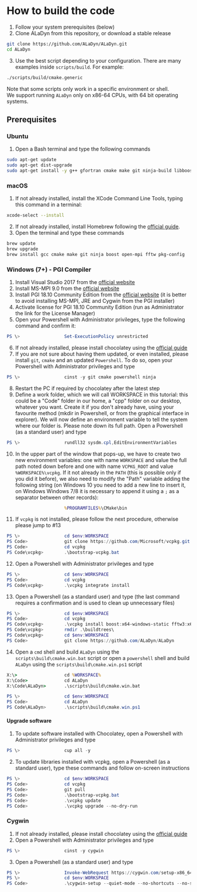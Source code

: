 # How to build the code

1) Follow your system prerequisites (below)
2) Clone ALaDyn from this repository, or download a stable release 

```bash
git clone https://github.com/ALaDyn/ALaDyn.git
cd ALaDyn
```

3) Use the best script depending to your configuration. There are many examples inside `scripts/build`. For example:

```bash
./scripts/build/cmake.generic
```

Note that some scripts only work in a specific environment or shell.  
We support running `ALaDyn` only on x86-64 CPUs, with 64 bit operating systems.

## Prerequisites

### Ubuntu

1) Open a Bash terminal and type the following commands

```bash
sudo apt-get update
sudo apt-get dist-upgrade
sudo apt-get install -y g++ gfortran cmake make git ninja-build libboost-all-dev libopenmpi-dev pkgconf libfftw3-dev pkg-config
```

### macOS

1) If not already installed, install the XCode Command Line Tools, typing this command in a terminal:

```bash
xcode-select --install
```

2) If not already installed, install Homebrew following the [official guide](https://brew.sh/index_it.html).
3) Open the terminal and type these commands

```bash
brew update
brew upgrade
brew install gcc cmake make git ninja boost open-mpi fftw pkg-config
```

### Windows (7+) - PGI Compiler

1) Install Visual Studio 2017 from the [official website](https://www.visualstudio.com/)
2) Install MS-MPI 9.0 from the [official website](https://www.microsoft.com/en-us/download/details.aspx?id=56511)
3) Install PGI 18.10 Community Edition from the [official website](https://www.pgroup.com/products/community.htm) (it is better to avoid installing MS-MPI, JRE and Cygwin from the PGI installer)
4) Activate license for PGI 18.10 Community Edition (run as Administrator the link for the License Manager)
5) Open your Powershell with Administrator privileges, type the following command and confirm it:

```PowerShell
PS \>                 Set-ExecutionPolicy unrestricted
```

6) If not already installed, please install chocolatey using the [official guide](http://chocolatey.org)
7) If you are not sure about having them updated, or even installed, please install `git`, `cmake` and an updated `Powershell`. To do so, open your Powershell with Administrator privileges and type

```PowerShell
PS \>                 cinst -y git cmake powershell ninja
```

8) Restart the PC if required by chocolatey after the latest step
9) Define a work folder, which we will call WORKSPACE in this tutorial: this could be a "Code" folder in our home, a "cpp" folder on our desktop, whatever you want. Create it if you don't already have, using your favourite method (mkdir in Powershell, or from the graphical interface in explorer). We will now define an environment variable to tell the system where our folder is. Please note down its full path. Open a Powershell (as a standard user) and type

```PowerShell
PS \>                 rundll32 sysdm.cpl,EditEnvironmentVariables
```

10) In the upper part of the window that pops-up, we have to create two new environment variables: one with name `WORKSPACE` and value the full path noted down before and one with name `VCPKG_ROOT` and value `%WORKSPACE%\vcpkg`.
If it not already in the `PATH` (this is possible only if you did it before), we also need to modify the "Path" variable adding the following string (on Windows 10 you need to add a new line to insert it, on Windows Windows 7/8 it is necessary to append it using a `;` as a separator between other records):

```cmd
                      %PROGRAMFILES%\CMake\bin
```

11) If `vcpkg` is not installed, please follow the next procedure, otherwise please jump to #13

```PowerShell
PS \>                 cd $env:WORKSPACE
PS Code>              git clone https://github.com/Microsoft/vcpkg.git
PS Code>              cd vcpkg
PS Code\vcpkg>        .\bootstrap-vcpkg.bat
```

12) Open a Powershell with Administrator privileges and type

```PowerShell
PS \>                 cd $env:WORKSPACE
PS Code>              cd vcpkg
PS Code\vcpkg>        .\vcpkg integrate install
```

13) Open a Powershell (as a standard user) and type (the last command requires a confirmation and is used to clean up unnecessary files)

```PowerShell
PS \>                 cd $env:WORKSPACE
PS Code>              cd vcpkg
PS Code\vcpkg>        .\vcpkg install boost:x64-windows-static fftw3:x64-windows-static msmpi:x64-windows-static
PS Code\vcpkg>        rmdir .\buildtrees\
PS Code\vcpkg>        cd $env:WORKSPACE
PS Code>              git clone https://github.com/ALaDyn/ALaDyn
```

14) Open a `cmd` shell and build `ALaDyn` using the `scripts\build\cmake.win.bat` script or open a `powershell` shell and build `ALaDyn` using the `scripts\build\cmake.win.ps1` script

```cmd
X:\>                  cd %WORKSPACE%
X:\Code>              cd ALaDyn
X:\Code\ALaDyn>       .\scripts\build\cmake.win.bat
```

```PowerShell
PS \>                 cd $env:WORKSPACE
PS Code>              cd ALaDyn
PS Code\ALaDyn>       .\scripts\build\cmake.win.ps1
```

#### Upgrade software

1) To update software installed with Chocolatey, open a Powershell with Administrator privileges and type

```PowerShell
PS \>                 cup all -y
```

2) To update libraries installed with vcpkg, open a Powershell (as a standard user), type these commands and follow on-screen instructions

```PowerShell
PS \>                 cd $env:WORKSPACE
PS Code>              cd vcpkg
PS Code>              git pull
PS Code>              .\bootstrap-vcpkg.bat
PS Code>              .\vcpkg update
PS Code>              .\vcpkg upgrade --no-dry-run
```

### Cygwin

1) If not already installed, please install chocolatey using the [official guide](http://chocolatey.org)
2) Open a Powershell with Administrator privileges and type

```PowerShell
PS \>                 cinst -y cygwin
```

3) Open a Powershell (as a standard user) and type

```PowerShell
PS \>                 Invoke-WebRequest https://cygwin.com/setup-x86_64.exe -OutFile $env:WORKSPACE\cygwin-setup.exe
PS \>                 cd $env:WORKSPACE
PS Code>              .\cygwin-setup --quiet-mode --no-shortcuts --no-startmenu --no-desktop --upgrade-also --packages gcc-g++,libopenmpi-devel,gcc-fortran,cmake,fftw3,libfftw3-devel,libboost-devel,zlib-devel,pkg-config
```
